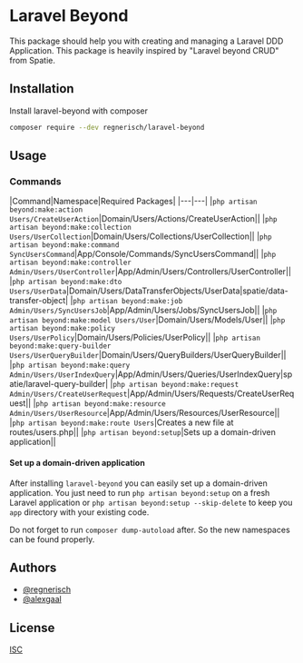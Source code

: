 # Laravel Beyond

This package should help you with creating and managing a Laravel DDD Application. 
This package is heavily inspired by "Laravel beyond CRUD" from Spatie.

## Installation

Install laravel-beyond with composer

```bash
composer require --dev regnerisch/laravel-beyond
```

## Usage

### Commands
|Command|Namespace|Required Packages|
|---|---|
|`php artisan beyond:make:action Users/CreateUserAction`|Domain/Users/Actions/CreateUserAction||
|`php artisan beyond:make:collection Users/UserCollection`|Domain/Users/Collections/UserCollection||
|`php artisan beyond:make:command SyncUsersCommand`|App/Console/Commands/SyncUsersCommand||
|`php artisan beyond:make:controller Admin/Users/UserController`|App/Admin/Users/Controllers/UserController||
|`php artisan beyond:make:dto Users/UserData`|Domain/Users/DataTransferObjects/UserData|spatie/data-transfer-object|
|`php artisan beyond:make:job Admin/Users/SyncUsersJob`|App/Admin/Users/Jobs/SyncUsersJob||
|`php artisan beyond:make:model Users/User`|Domain/Users/Models/User||
|`php artisan beyond:make:policy Users/UserPolicy`|Domain/Users/Policies/UserPolicy||
|`php artisan beyond:make:query-builder Users/UserQueryBuilder`|Domain/Users/QueryBuilders/UserQueryBuilder||
|`php artisan beyond:make:query Admin/Users/UserIndexQuery`|App/Admin/Users/Queries/UserIndexQuery|spatie/laravel-query-builder|
|`php artisan beyond:make:request Admin/Users/CreateUserRequest`|App/Admin/Users/Requests/CreateUserRequest||
|`php artisan beyond:make:resource Admin/Users/UserResource`|App/Admin/Users/Resources/UserResource||
|`php artisan beyond:make:route Users`|Creates a new file at routes/users.php||
|`php artisan beyond:setup`|Sets up a domain-driven application||

#### Set up a domain-driven application
After installing `laravel-beyond` you can easily set up a domain-driven application. 
You just need to run `php artisan beyond:setup` on a fresh Laravel application or 
`php artisan beyond:setup --skip-delete` to keep you `app` directory with your existing
code. 

Do not forget to run `composer dump-autoload` after. So the new namespaces can be found properly.

## Authors

- [@regnerisch](https://github.com/regnerisch)
- [@alexgaal](https://github.com/alexgaal)

## License

[ISC](LICENSE.md)
